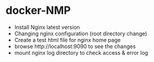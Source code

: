 # docker-NMP 
- Install Nginx latest version
- Changing nginx configuration (root directory change)
- Create a test html file for nginx home page
- browse http://localhost:9090 to see the changes
- mount nginx log directory to check access & error log